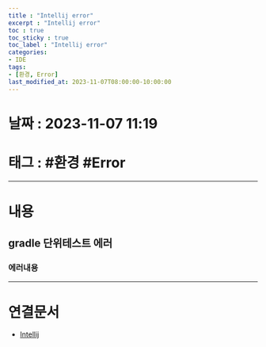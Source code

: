 ```yaml
---
title : "Intellij error"
excerpt : "Intellij error"
toc : true
toc_sticky : true
toc_label : "Intellij error"
categories:
- IDE
tags:
- [환경, Error]
last_modified_at: 2023-11-07T08:00:00-10:00:00
---
```


# 날짜 : 2023-11-07 11:19

# 태그 : #환경 #Error
---

# 내용

## gradle 단위테스트 에러

### 에러내용

---

# 연결문서
- [Intellij](../../ide/ide-Intellij)